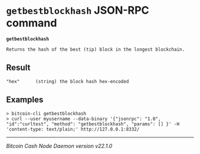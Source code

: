 `getbestblockhash` JSON-RPC command
===================================

**`getbestblockhash`**

```
Returns the hash of the best (tip) block in the longest blockchain.
```

Result
------

```
"hex"      (string) the block hash hex-encoded
```

Examples
--------

```
> bitcoin-cli getbestblockhash
> curl --user myusername --data-binary '{"jsonrpc": "1.0", "id":"curltest", "method": "getbestblockhash", "params": [] }' -H 'content-type: text/plain;' http://127.0.0.1:8332/
```

***

*Bitcoin Cash Node Daemon version v22.1.0*
